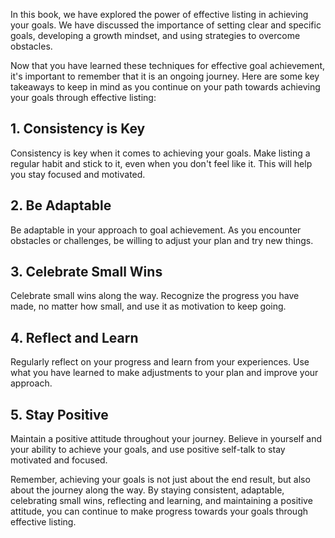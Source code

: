 
In this book, we have explored the power of effective listing in achieving your goals. We have discussed the importance of setting clear and specific goals, developing a growth mindset, and using strategies to overcome obstacles.

Now that you have learned these techniques for effective goal achievement, it's important to remember that it is an ongoing journey. Here are some key takeaways to keep in mind as you continue on your path towards achieving your goals through effective listing:

1\. Consistency is Key
---------------------

Consistency is key when it comes to achieving your goals. Make listing a regular habit and stick to it, even when you don't feel like it. This will help you stay focused and motivated.

2\. Be Adaptable
---------------

Be adaptable in your approach to goal achievement. As you encounter obstacles or challenges, be willing to adjust your plan and try new things.

3\. Celebrate Small Wins
-----------------------

Celebrate small wins along the way. Recognize the progress you have made, no matter how small, and use it as motivation to keep going.

4\. Reflect and Learn
--------------------

Regularly reflect on your progress and learn from your experiences. Use what you have learned to make adjustments to your plan and improve your approach.

5\. Stay Positive
----------------

Maintain a positive attitude throughout your journey. Believe in yourself and your ability to achieve your goals, and use positive self-talk to stay motivated and focused.

Remember, achieving your goals is not just about the end result, but also about the journey along the way. By staying consistent, adaptable, celebrating small wins, reflecting and learning, and maintaining a positive attitude, you can continue to make progress towards your goals through effective listing.
